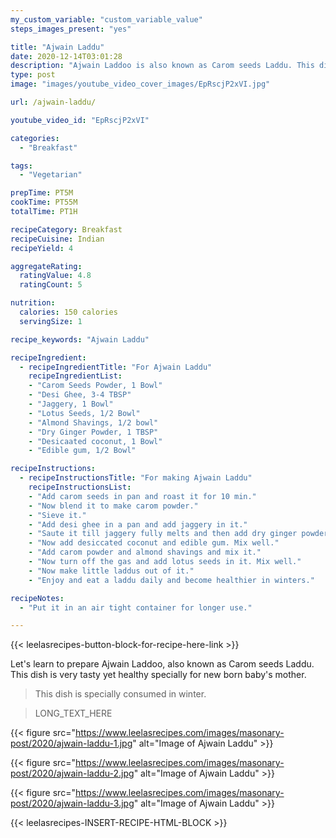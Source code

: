 ```yaml
---
my_custom_variable: "custom_variable_value"
steps_images_present: "yes"

title: "Ajwain Laddu"
date: 2020-12-14T03:01:28
description: "Ajwain Laddoo is also known as Carom seeds Laddu. This dish is very tasty yet healthy specially in winters for new mothers."
type: post
image: "images/youtube_video_cover_images/EpRscjP2xVI.jpg"

url: /ajwain-laddu/

youtube_video_id: "EpRscjP2xVI"

categories: 
  - "Breakfast"

tags:
  - "Vegetarian"

prepTime: PT5M
cookTime: PT55M
totalTime: PT1H

recipeCategory: Breakfast
recipeCuisine: Indian
recipeYield: 4

aggregateRating:
  ratingValue: 4.8
  ratingCount: 5

nutrition:
  calories: 150 calories
  servingSize: 1

recipe_keywords: "Ajwain Laddu"

recipeIngredient:
  - recipeIngredientTitle: "For Ajwain Laddu"
    recipeIngredientList:
    - "Carom Seeds Powder, 1 Bowl" 
    - "Desi Ghee, 3-4 TBSP" 
    - "Jaggery, 1 Bowl" 
    - "Lotus Seeds, 1/2 Bowl" 
    - "Almond Shavings, 1/2 bowl" 
    - "Dry Ginger Powder, 1 TBSP" 
    - "Desicaated coconut, 1 Bowl" 
    - "Edible gum, 1/2 Bowl" 

recipeInstructions:
  - recipeInstructionsTitle: "For making Ajwain Laddu"
    recipeInstructionsList:
    - "Add carom seeds in pan and roast it for 10 min." 
    - "Now blend it to make carom powder." 
    - "Sieve it." 
    - "Add desi ghee in a pan and add jaggery in it." 
    - "Saute it till jaggery fully melts and then add dry ginger powder in it." 
    - "Now add desiccated coconut and edible gum. Mix well." 
    - "Add carom powder and almond shavings and mix it." 
    - "Now turn off the gas and add lotus seeds in it. Mix well." 
    - "Now make little laddus out of it." 
    - "Enjoy and eat a laddu daily and become healthier in winters." 

recipeNotes:
  - "Put it in an air tight container for longer use." 

---
```


{{< leelasrecipes-button-block-for-recipe-here-link >}}

Let's learn to prepare Ajwain Laddoo, also known as Carom seeds Laddu. This dish is very tasty yet healthy specially for new born baby's mother. 

> This dish is specially consumed in winter. 

> LONG_TEXT_HERE

{{< figure src="https://www.leelasrecipes.com/images/masonary-post/2020/ajwain-laddu-1.jpg" alt="Image of Ajwain Laddu" >}}

{{< figure src="https://www.leelasrecipes.com/images/masonary-post/2020/ajwain-laddu-2.jpg" alt="Image of Ajwain Laddu" >}}

{{< figure src="https://www.leelasrecipes.com/images/masonary-post/2020/ajwain-laddu-3.jpg" alt="Image of Ajwain Laddu" >}}

{{< leelasrecipes-INSERT-RECIPE-HTML-BLOCK >}}


